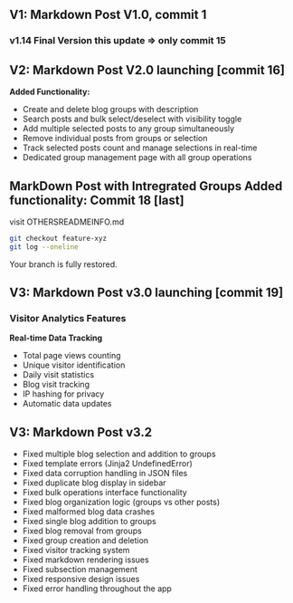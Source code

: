 ## V1: Markdown Post V1.0, commit 1
### v1.14 Final Version this update => only commit 15

## V2: Markdown Post V2.0 launching [commit 16]

**Added Functionality:**
- Create and delete blog groups with description
- Search posts and bulk select/deselect with visibility toggle
- Add multiple selected posts to any group simultaneously
- Remove individual posts from groups or selection
- Track selected posts count and manage selections in real-time
- Dedicated group management page with all group operations
## MarkDown Post with Intregrated Groups Added functionality: Commit 18 [last]
visit OTHERSREADMEINFO.md

```bash
git checkout feature-xyz
git log --oneline
```

Your branch is fully restored.



## V3: Markdown Post v3.0 launching [commit 19]

### Visitor Analytics Features
**Real-time Data Tracking**
- Total page views counting
- Unique visitor identification  
- Daily visit statistics
- Blog visit tracking
- IP hashing for privacy
- Automatic data updates

## V3: Markdown Post v3.2
- Fixed multiple blog selection and addition to groups
- Fixed template errors (Jinja2 UndefinedError)
- Fixed data corruption handling in JSON files
- Fixed duplicate blog display in sidebar
- Fixed bulk operations interface functionality
- Fixed blog organization logic (groups vs other posts)
- Fixed malformed blog data crashes
- Fixed single blog addition to groups
- Fixed blog removal from groups
- Fixed group creation and deletion
- Fixed visitor tracking system
- Fixed markdown rendering issues
- Fixed subsection management
- Fixed responsive design issues
- Fixed error handling throughout the app

